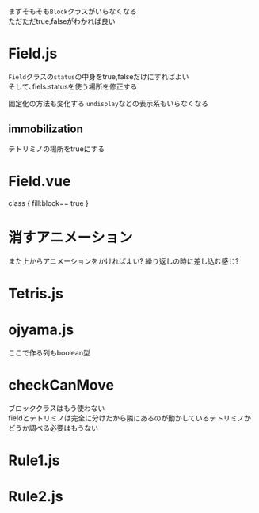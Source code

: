 # 
まずそもそも`Block`クラスがいらなくなる  
ただただtrue,falseがわかれば良い  


# Field.js
`Field`クラスの`status`の中身をtrue,falseだけにすればよい  
そして､fiels.statusを使う場所を修正する

固定化の方法も変化する
`undisplay`などの表示系もいらなくなる



## immobilization
テトリミノの場所をtrueにする

# Field.vue
class {
    fill:block== true
}

# 消すアニメーション
また上からアニメーションをかければよい?
繰り返しの時に差し込む感じ?


# Tetris.js



# ojyama.js
ここで作る列もboolean型

# checkCanMove
ブロッククラスはもう使わない  
fieldとテトリミノは完全に分けたから隣にあるのが動かしているテトリミノかどうか調べる必要はもうない  

# Rule1.js

# Rule2.js